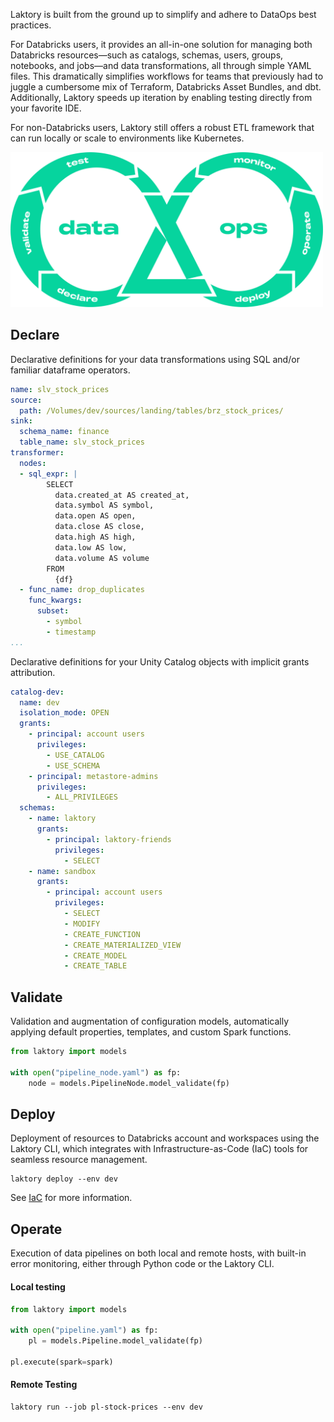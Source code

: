 Laktory is built from the ground up to simplify and adhere to DataOps best practices.

For Databricks users, it provides an all-in-one solution for managing both Databricks resources—such as catalogs, 
schemas, users, groups, notebooks, and jobs—and data transformations, all through simple YAML files. This dramatically
simplifies workflows for teams that previously had to juggle a cumbersome mix of Terraform, Databricks Asset Bundles, 
and dbt. Additionally, Laktory speeds up iteration by enabling testing directly from your favorite IDE.

For non-Databricks users, Laktory still offers a robust ETL framework that can run locally or scale to environments like Kubernetes.

<img src="/../../images/diagrams/dataops_diagram.png" alt="pipeline node" width="500"/>

## Declare
Declarative definitions for your data transformations using SQL and/or familiar dataframe operators.
```yaml title="pipeline_node.yaml"
name: slv_stock_prices
source:
  path: /Volumes/dev/sources/landing/tables/brz_stock_prices/
sink:
  schema_name: finance
  table_name: slv_stock_prices
transformer:
  nodes:
  - sql_expr: |
        SELECT
          data.created_at AS created_at,
          data.symbol AS symbol,
          data.open AS open,
          data.close AS close,
          data.high AS high,
          data.low AS low,
          data.volume AS volume
        FROM
          {df}
  - func_name: drop_duplicates
    func_kwargs:
      subset:
        - symbol
        - timestamp
...
```

Declarative definitions for your Unity Catalog objects with implicit grants attribution.
```yaml title="catalog.yaml"
catalog-dev:
  name: dev
  isolation_mode: OPEN
  grants:
    - principal: account users
      privileges:
        - USE_CATALOG
        - USE_SCHEMA
    - principal: metastore-admins
      privileges:
        - ALL_PRIVILEGES
  schemas:
    - name: laktory
      grants:
        - principal: laktory-friends
          privileges:
            - SELECT
    - name: sandbox
      grants:
        - principal: account users
          privileges:
            - SELECT
            - MODIFY
            - CREATE_FUNCTION
            - CREATE_MATERIALIZED_VIEW
            - CREATE_MODEL
            - CREATE_TABLE
```

## Validate
Validation and augmentation of configuration models, automatically applying 
default properties, templates, and custom Spark functions.
```py
from laktory import models

with open("pipeline_node.yaml") as fp:
    node = models.PipelineNode.model_validate(fp)
```

## Deploy
Deployment of resources to Databricks account and workspaces using the Laktory CLI, which integrates with
Infrastructure-as-Code (IaC) tools for seamless resource management.

```commandline title="command line"
laktory deploy --env dev
```

See [IaC](./iac.md) for more information.

## Operate
Execution of data pipelines on both local and remote hosts, with built-in error monitoring, either through Python code 
or the Laktory CLI.

#### Local testing
```py
from laktory import models

with open("pipeline.yaml") as fp:
    pl = models.Pipeline.model_validate(fp)

pl.execute(spark=spark)
```

#### Remote Testing
```commandline title="command line"
laktory run --job pl-stock-prices --env dev
```
